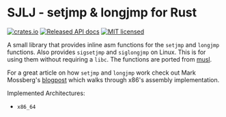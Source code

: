 # SJLJ - setjmp & longjmp for Rust

[![crates.io](https://img.shields.io/crates/v/sjlj.svg)](https://crates.io/crates/sjlj)
[![Released API docs](https://docs.rs/sjlj/badge.svg)](https://docs.rs/sjlj)
[![MIT licensed](https://img.shields.io/badge/license-MIT-blue.svg)](./LICENSE)

A small library that provides inline asm functions for the `setjmp` and `longjmp` functions. Also provides `sigsetjmp` and `siglongjmp` on Linux. This is for using them without requiring a `libc`. The functions are ported from [musl](http://git.musl-libc.org/cgit/musl/tree/src/setjmp).

For a great article on how `setjmp` and `longjmp` work check out Mark Mossberg's [blogpost](https://offlinemark.com/2016/02/09/lets-understand-setjmp-longjmp/) which walks through x86's assembly implementation.

Implemented Architectures:

* `x86_64`
